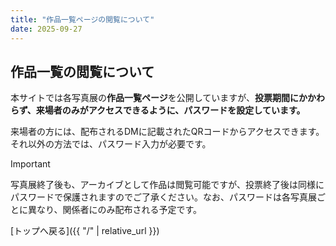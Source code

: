 ```yaml
---
title: "作品一覧ページの閲覧について"
date: 2025-09-27
---
```


## 作品一覧の閲覧について

本サイトでは各写真展の**作品一覧ページ**を公開していますが、**投票期間にかかわらず、来場者のみがアクセスできるように、パスワードを設定しています。**

来場者の方には、配布されるDMに記載されたQRコードからアクセスできます。それ以外の方法では、パスワード入力が必要です。

> [!IMPORTANT]
> 写真展終了後も、アーカイブとして作品は閲覧可能ですが、投票終了後は同様にパスワードで保護されますのでご了承ください。なお、パスワードは各写真展ごとに異なり、関係者にのみ配布される予定です。

[トップへ戻る]({{ "/" | relative_url }})
